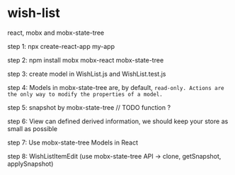 # wish-list
react, mobx and mobx-state-tree

step 1: npx create-react-app my-app

step 2: npm install mobx mobx-react mobx-state-tree

step 3: create model in WishList.js and WishList.test.js

step 4: Models in mobx-state-tree are, by default, `read-only. Actions are the only way to modify the properties of a model.`

step 5: snapshot by mobx-state-tree // TODO function ?

step 6: View can defined derived information, we should keep your store as small as possible

step 7: Use mobx-state-tree Models in React

step 8: WishListItemEdit (use mobx-state-tree API -> clone, getSnapshot, applySnapshot)